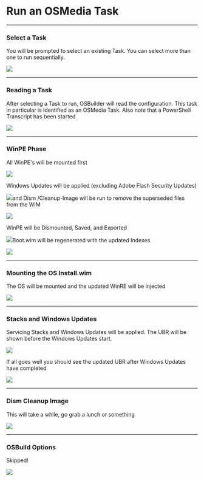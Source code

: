# Run an OSMedia Task

---

### Select a Task

You will be prompted to select an existing Task.  You can select more than one to run sequentially.

![](/assets/2018-07-12_14-13-49.png)

---

### Reading a Task

After selecting a Task to run, OSBuilder will read the configuration.  This task in particular is identified as an OSMedia Task.  Also note that a PowerShell Transcript has been started

![](/assets/2018-07-12_13-13-24.png)

---

### WinPE Phase

All WinPE's will be mounted first

![](/assets/2018-07-12_13-23-18.png)

Windows Updates will be applied \(excluding Adobe Flash Security Updates\)

![](/assets/2018-07-12_13-24-34.png)and Dism /Cleanup-Image will be run to remove the superseded files from the WIM

![](/assets/2018-07-12_13-25-45.png)

WinPE will be Dismounted, Saved, and Exported

![](/assets/2018-07-12_14-15-31.png)Boot.wim will be regenerated with the updated Indexes

![](/assets/2018-07-12_14-16-36.png)

---

### Mounting the OS Install.wim

The OS will be mounted and the updated WinRE will be injected

![](/assets/2018-07-12_14-17-35.png)





---

### Stacks and Windows Updates

Servicing Stacks and Windows Updates will be applied.  The UBR will be shown before the Windows Updates start.

![](/assets/2018-07-12_13-17-15.png)

If all goes well you should see the updated UBR after Windows Updates have completed

![](/assets/2018-07-12_13-20-29.png)

---

### Dism Cleanup Image

This will take a while, go grab a lunch or something

![](/assets/2018-07-12_14-19-11.png)

---

### OSBuild Options

Skipped!

![](/assets/2018-07-12_14-20-09.png)

























